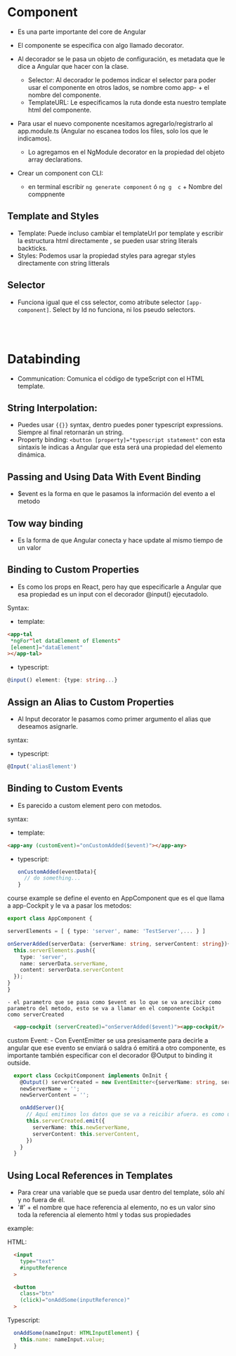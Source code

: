 # Component

- Es una parte importante del core de Angular
- El componente se especifica con algo llamado decorator. 
- Al decorador se le pasa un objeto de configuración, es metadata que le dice a Angular que hacer con la clase.
  - Selector: Al decorador le podemos indicar el selector para poder usar el componente en otros lados, se nombre como app- + el nombre del componente.
  - TemplateURL: Le especificamos la ruta donde esta nuestro template html del componente.

- Para usar el nuevo componente ncesitamos agregarlo/registrarlo al app.module.ts (Angular no escanea todos los files, solo los que le indicamos).
  - Lo agregamos en el NgModule decorator en la propiedad del objeto array declarations.
- Crear un component con CLI:
  - en terminal escribir `ng generate component`  ó `ng g  c` + Nombre del comppnente

## Template and Styles
- Template: Puede incluso cambiar el templateUrl por template y escribir la estructura html directamente , se pueden usar string literals backticks.
- Styles: Podemos usar la propiedad styles para agregar styles directamente con string litterals

## Selector
- Funciona igual que el css selector, como atribute selector `[app-component]`. Select by Id no funciona, ni los pseudo selectors.

<br/><br/>
# Databinding

- Communication: Comunica el código de typeScript con el HTML template.

## String Interpolation:

- Puedes usar `{{}}` syntax, dentro puedes poner typescript expressions. Siempre al final retornarán un string.
- Property binding: `<button [property]="typescript statement"` con esta sintaxis le indicas a Angular que esta será una propiedad del elemento dinámica.

## Passing and Using Data With Event Binding
- $event es la forma en que le pasamos la información del evento a el metodo

## Tow way binding
- Es la forma de que Angular conecta y hace update al mismo tiempo de un valor

## Binding to Custom Properties

- Es como los props en React, pero hay que especificarle a Angular que esa propiedad es un input con el decorador @input() ejecutadolo.

Syntax:

  * template: 
```html 
<app-tal
 *ngFor"let dataElement of Elements"
 [element]="dataElement"
></app-tal>
```

  * typescript:
```ts
@input() element: {type: string...}
```

## Assign an Alias to Custom Properties

- Al Input decorator le pasamos como primer argumento el alias que deseamos asignarle.

syntax:
  * typescript:
```ts
@Input('aliasElement')
```

## Binding to Custom Events

- Es parecido a custom element pero con metodos.

syntax:
  * template:
  ```html
  <app-any (customEvent)="onCustomAdded($event)"></app-any>
  ```
  * typescript:
    ```ts
    onCustomAdded(eventData){
      // do something...
    }
    ```
course example se define el evento en AppComponent que es el que llama a app-Cockpit y le va a pasar los metodos:
  ```ts
  export class AppComponent {

  serverElements = [ { type: 'server', name: 'TestServer',... } ]

  onServerAdded(serverData: {serverName: string, serverContent: string}){
    this.serverElements.push({
      type: 'server',
      name: serverData.serverName,
      content: serverData.serverContent
    });
  }
  }
  ```
    - el parametro que se pasa como $event es lo que se va arecibir como parametro del metodo, esto se va a llamar en el componente Cockpit como serverCreated
  ```html
    <app-cockpit (serverCreated)="onServerAdded($event)"><app-cockpit/>
  ```

  custom Event:
    - Con EventEmitter se usa presisamente para decirle a angular que ese evento se enviará o saldra ó emitirá a otro componente, es importante también especificar con el decorador @Output to binding it outside. 
  
  ```ts
    export class CockpitComponent implements OnInit {
      @Output() serverCreated = new EventEmitter<{serverName: string, serverContent: string}>();
      newServerName = '';
      newServerContent = '';

      onAddServer(){
        // Aquí emitimos los datos que se va a reicibir afuera. es como un ¡Hadouken!
        this.serverCreated.emit({
          serverName: this.newServerName,
          serverContent: this.serverContent,
        })
      }
    }
  ```

  ## Using Local References in Templates

  - Para crear una variable que se pueda usar dentro del template, sólo ahí y no fuera de él.
  - '#' + el nombre que hace referencia al elemento, no es un valor sino toda la referencia al elemento html y todas sus propiedades

example:

  HTML:

```html
  <input
    type="text"
    #inputReference
  >

  <button
    class="btn"
    (click)="onAddSome(inputReference)"
  >
```

  Typescript:

```ts
  onAddSome(nameInput: HTMLInputElement) {
    this.name: nameInput.value;
  }
```